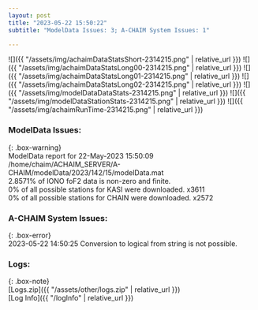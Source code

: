 ```yaml
---
layout: post
title: "2023-05-22 15:50:22"
subtitle: "ModelData Issues: 3; A-CHAIM System Issues: 1"

---
```


![]({{ "/assets/img/achaimDataStatsShort-2314215.png" | relative_url }})
![]({{ "/assets/img/achaimDataStatsLong00-2314215.png" | relative_url }})
![]({{ "/assets/img/achaimDataStatsLong01-2314215.png" | relative_url }})
![]({{ "/assets/img/achaimDataStatsLong02-2314215.png" | relative_url }})
![]({{ "/assets/img/modelDataDataStats-2314215.png" | relative_url }})
![]({{ "/assets/img/modelDataStationStats-2314215.png" | relative_url }})
![]({{ "/assets/img/achaimRunTime-2314215.png" | relative_url }})


### ModelData Issues:  
  
{: .box-warning}  
 ModelData report for 22-May-2023 15:50:09   
 /home/chaim/ACHAIM_SERVER/A-CHAIM/modelData/2023/142/15/modelData.mat   
 2.8571% of IONO foF2 data is non-zero and finite.   
 0% of all possible stations for KASI were downloaded. x3611   
 0% of all possible stations for CHAIN were downloaded. x2572   
  
### A-CHAIM System Issues:  
  
{: .box-error}  
2023-05-22 14:50:25 Conversion to logical from string is not possible.  

### Logs:  
  
{: .box-note}  
[Logs.zip]({{ "/assets/other/logs.zip" | relative_url }})  
[Log Info]({{ "/logInfo" | relative_url }})  
